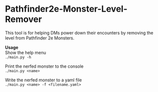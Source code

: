 # Pathfinder2e-Monster-Level-Remover
This tool is for helping DMs power down their encounters by removing the level from Pathfinder 2e Monsters.

**Usage**\
Show the help menu\
`./main.py -h`

Print the nerfed monster to the console\
`./main.py <name>`

Write the nerfed monster to a yaml file\
`./main.py <name> -f <filename.yaml>`